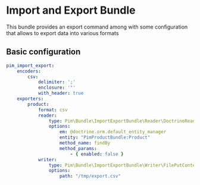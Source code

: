 Import and Export Bundle
========================

This bundle provides an export command among with some configuration that allows to export data into various formats

Basic configuration
-------------------

``` yaml
pim_import_export:
    encoders:
        csv:
            delimiter: ';'
            enclosure: '"'
            with_header: true
    exporters:
        product:
            format: csv
            reader:
                type: Pim\Bundle\ImportExportBundle\Reader\DoctrineReader
                options:
                    em: @doctrine.orm.default_entity_manager
                    entity: "PimProductBundle:Product"
                    method_name: findBy
                    method_params:
                        - { enabled: false }
            writer:
                type: Pim\Bundle\ImportExportBundle\Writer\FilePutContentsWriter
                options:
                    path: "/tmp/export.csv"
```

